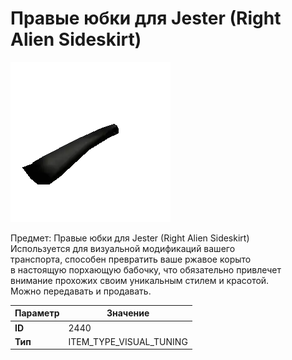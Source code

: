 # Правые юбки для Jester (Right Alien Sideskirt)

![Item Image](../img/2440.webp?raw=true)

Предмет: Правые юбки для Jester (Right Alien Sideskirt)<br>Используется для визуальной модификаций вашего<br>транспорта, способен превратить ваше ржавое корыто<br>в настоящую порхающую бабочку, что обязательно привлечет<br>внимание прохожих своим уникальным стилем и красотой.<br>Можно передавать и продавать.


| Параметр | Значение |
|----------|----------|
| **ID** | 2440 |
| **Тип** | ITEM_TYPE_VISUAL_TUNING |

